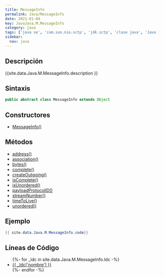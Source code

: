 ```yaml
---
title: MessageInfo
permalink: Java/MessageInfo
date: 2021-01-04
key: JavaJava.M.MessageInfo
category: java
tags: ['java se', 'com.sun.nio.sctp', 'jdk.sctp', 'clase java', 'Java 1.7']
sidebar: 
  nav: java
---
```


## Descripción
{{site.data.Java.M.MessageInfo.description }}

## Sintaxis
~~~java
public abstract class MessageInfo extends Object
~~~

## Constructores
* [MessageInfo()](/Java/MessageInfo/MessageInfo/)

## Métodos
* [address()](/Java/MessageInfo/address)
* [association()](/Java/MessageInfo/association)
* [bytes()](/Java/MessageInfo/bytes)
* [complete()](/Java/MessageInfo/complete)
* [createOutgoing()](/Java/MessageInfo/createOutgoing)
* [isComplete()](/Java/MessageInfo/isComplete)
* [isUnordered()](/Java/MessageInfo/isUnordered)
* [payloadProtocolID()](/Java/MessageInfo/payloadProtocolID)
* [streamNumber()](/Java/MessageInfo/streamNumber)
* [timeToLive()](/Java/MessageInfo/timeToLive)
* [unordered()](/Java/MessageInfo/unordered)

## Ejemplo
~~~java
{{ site.data.Java.M.MessageInfo.code}}
~~~

## Líneas de Código
<ul>
{%- for _ldc in site.data.Java.M.MessageInfo.ldc -%}
   <li>
       <a href="{{_ldc['url'] }}">{{ _ldc['nombre'] }}</a>
   </li>
{%- endfor -%}
</ul>
